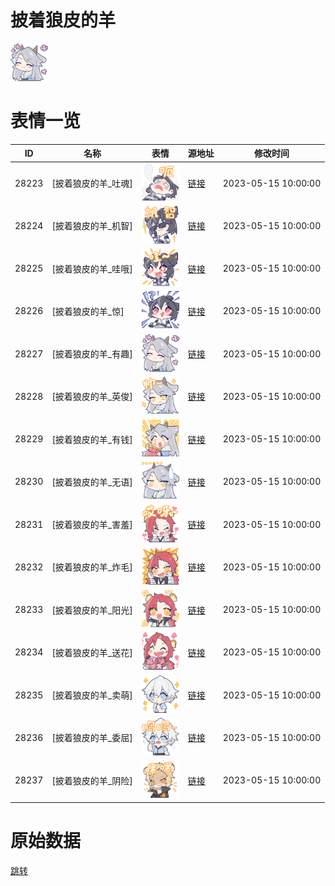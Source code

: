 # 披着狼皮的羊

<img src="./cover.png" height="60" alt="cover" />

# 表情一览

|ID|名称|表情|源地址|修改时间|
|----|----|----|----|----|
|28223|[披着狼皮的羊_吐魂]|<img src="./pic/028223_%5B披着狼皮的羊_吐魂%5D.png" height="60" alt="吐魂"/>|[链接](https://i0.hdslb.com/bfs/garb/91567ce26c90874490e80dbbe89478fa1aea3b6e.png)|2023-05-15 10:00:00|
|28224|[披着狼皮的羊_机智]|<img src="./pic/028224_%5B披着狼皮的羊_机智%5D.png" height="60" alt="机智"/>|[链接](https://i0.hdslb.com/bfs/garb/ce141b9f39095b496057ef0fa3365d0ac01e9588.png)|2023-05-15 10:00:00|
|28225|[披着狼皮的羊_哇哦]|<img src="./pic/028225_%5B披着狼皮的羊_哇哦%5D.png" height="60" alt="哇哦"/>|[链接](https://i0.hdslb.com/bfs/garb/61b4e9a06b409a23cffc2ad0f3e1fe38cc67dd40.png)|2023-05-15 10:00:00|
|28226|[披着狼皮的羊_惊]|<img src="./pic/028226_%5B披着狼皮的羊_惊%5D.png" height="60" alt="惊"/>|[链接](https://i0.hdslb.com/bfs/garb/6b1aa330a379847cfb85784066b0d28cad0b2d8a.png)|2023-05-15 10:00:00|
|28227|[披着狼皮的羊_有趣]|<img src="./pic/028227_%5B披着狼皮的羊_有趣%5D.png" height="60" alt="有趣"/>|[链接](https://i0.hdslb.com/bfs/garb/1b498436444be2cfdfa7ddf55eef1b99bbf68b13.png)|2023-05-15 10:00:00|
|28228|[披着狼皮的羊_英俊]|<img src="./pic/028228_%5B披着狼皮的羊_英俊%5D.png" height="60" alt="英俊"/>|[链接](https://i0.hdslb.com/bfs/garb/bf1bc098b8f4d48e45303395388baf7776dee021.png)|2023-05-15 10:00:00|
|28229|[披着狼皮的羊_有钱]|<img src="./pic/028229_%5B披着狼皮的羊_有钱%5D.png" height="60" alt="有钱"/>|[链接](https://i0.hdslb.com/bfs/garb/4ae47d9983b0c8194a9e6e24cabf16f5d74060ba.png)|2023-05-15 10:00:00|
|28230|[披着狼皮的羊_无语]|<img src="./pic/028230_%5B披着狼皮的羊_无语%5D.png" height="60" alt="无语"/>|[链接](https://i0.hdslb.com/bfs/garb/cd65657f710da01c1a265e5175d42ddd7428fc7a.png)|2023-05-15 10:00:00|
|28231|[披着狼皮的羊_害羞]|<img src="./pic/028231_%5B披着狼皮的羊_害羞%5D.png" height="60" alt="害羞"/>|[链接](https://i0.hdslb.com/bfs/garb/12a4a00e9810188c099d2e56c96e377ef5a57ffd.png)|2023-05-15 10:00:00|
|28232|[披着狼皮的羊_炸毛]|<img src="./pic/028232_%5B披着狼皮的羊_炸毛%5D.png" height="60" alt="炸毛"/>|[链接](https://i0.hdslb.com/bfs/garb/85cb778947a8b665b4fb232ee8b12d944645725b.png)|2023-05-15 10:00:00|
|28233|[披着狼皮的羊_阳光]|<img src="./pic/028233_%5B披着狼皮的羊_阳光%5D.png" height="60" alt="阳光"/>|[链接](https://i0.hdslb.com/bfs/garb/485b2b3de077a30f1003f27d79fb674b7b42d9b6.png)|2023-05-15 10:00:00|
|28234|[披着狼皮的羊_送花]|<img src="./pic/028234_%5B披着狼皮的羊_送花%5D.png" height="60" alt="送花"/>|[链接](https://i0.hdslb.com/bfs/garb/9578ef7df6653441d9dcd37b6d0c81462f49d770.png)|2023-05-15 10:00:00|
|28235|[披着狼皮的羊_卖萌]|<img src="./pic/028235_%5B披着狼皮的羊_卖萌%5D.png" height="60" alt="卖萌"/>|[链接](https://i0.hdslb.com/bfs/garb/0b7c0f94cb240cf93094e904723f5c4faf43f497.png)|2023-05-15 10:00:00|
|28236|[披着狼皮的羊_委屈]|<img src="./pic/028236_%5B披着狼皮的羊_委屈%5D.png" height="60" alt="委屈"/>|[链接](https://i0.hdslb.com/bfs/garb/802342136da915206bb85180f525f59f4585f302.png)|2023-05-15 10:00:00|
|28237|[披着狼皮的羊_阴险]|<img src="./pic/028237_%5B披着狼皮的羊_阴险%5D.png" height="60" alt="阴险"/>|[链接](https://i0.hdslb.com/bfs/garb/19fc25ce21c5b460bd58921ce3fc7bc88f8c8143.png)|2023-05-15 10:00:00|

# 原始数据

[跳转](./raw.json)

